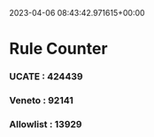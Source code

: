 2023-04-06 08:43:42.971615+00:00
# Rule Counter 
 ### UCATE : 424439

 ### Veneto : 92141

 ### Allowlist : 13929